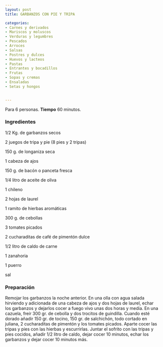 ```yaml
---
layout: post
title: GARBANZOS CON PIE Y TRIPA

categories:
- Carnes y derivados
- Mariscos y moluscos
- Verduras y legumbres
- Pescados
- Arroces
- Salsas
- Postres y dulces
- Huevos y lacteos
- Pastas
- Entrantes y bocadillos
- Frutas
- Sopas y cremas
- Ensaladas
- Setas y hongos
 

---
```


Para 6 personas.
<b>Tiempo</b> 60 minutos.

<h3>Ingredientes</h3>

1/2 Kg. de garbanzos secos

2 juegos de tripa y pie (8 pies y 2 tripas)

150 g. de longaniza seca

1 cabeza de ajos

150 g. de bacón o panceta fresca

1/4 litro de aceite de oliva

1 chileno

2 hojas de laurel

1 ramito de hierbas aromáticas

300 g. de cebollas

3 tomates picados

2 cucharaditas de café de pimentón dulce

1/2 litro de caldo de carne

1 zanahoria

1 puerro

sal

<h3>Preparación</h3>

Remojar los garbanzos la noche anterior. En una olla con agua salada hirviendo y adicionada de una cabeza de ajos y dos hojas de laurel, echar los garbanzos y dejarlos cocer a fuego vivo unas dos horas y media. En una cazuela, freír 300 gr. de cebolla y dos trocitos de guindilla. Cuando esté dorado añadir 150 gr. de tocino, 150 gr. de salchichón, todo cortado en juliana, 2 cucharaditas de pimentón y los tomates picados. Aparte cocer las tripas y pies con las hierbas y escurrirlas. Juntar el sofrito con las tripas y pies cocidos, añadir 1/2 litro de caldo, dejar cocer 10 minutos, echar los garbanzos y dejar cocer 10 minutos más.

